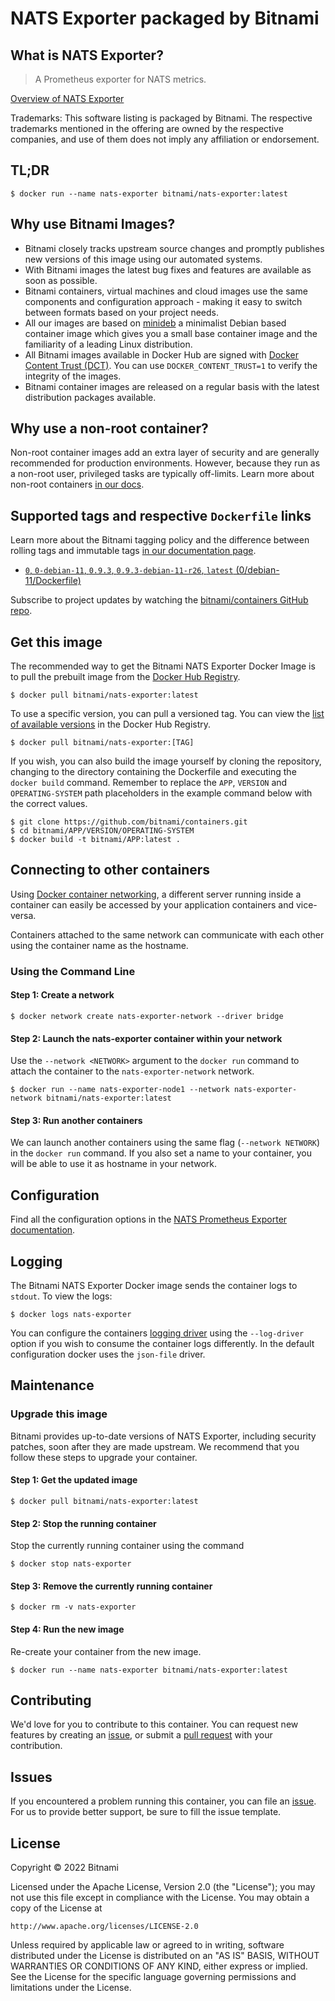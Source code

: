 # NATS Exporter packaged by Bitnami

## What is NATS Exporter?

> A Prometheus exporter for NATS metrics.

[Overview of NATS Exporter](https://github.com/nats-io/prometheus-nats-exporter)

Trademarks: This software listing is packaged by Bitnami. The respective trademarks mentioned in the offering are owned by the respective companies, and use of them does not imply any affiliation or endorsement.

## TL;DR

```console
$ docker run --name nats-exporter bitnami/nats-exporter:latest
```

## Why use Bitnami Images?

* Bitnami closely tracks upstream source changes and promptly publishes new versions of this image using our automated systems.
* With Bitnami images the latest bug fixes and features are available as soon as possible.
* Bitnami containers, virtual machines and cloud images use the same components and configuration approach - making it easy to switch between formats based on your project needs.
* All our images are based on [minideb](https://github.com/bitnami/minideb) a minimalist Debian based container image which gives you a small base container image and the familiarity of a leading Linux distribution.
* All Bitnami images available in Docker Hub are signed with [Docker Content Trust (DCT)](https://docs.docker.com/engine/security/trust/content_trust/). You can use `DOCKER_CONTENT_TRUST=1` to verify the integrity of the images.
* Bitnami container images are released on a regular basis with the latest distribution packages available.

## Why use a non-root container?

Non-root container images add an extra layer of security and are generally recommended for production environments. However, because they run as a non-root user, privileged tasks are typically off-limits. Learn more about non-root containers [in our docs](https://docs.bitnami.com/tutorials/work-with-non-root-containers/).

## Supported tags and respective `Dockerfile` links

Learn more about the Bitnami tagging policy and the difference between rolling tags and immutable tags [in our documentation page](https://docs.bitnami.com/tutorials/understand-rolling-tags-containers/).


* [`0`, `0-debian-11`, `0.9.3`, `0.9.3-debian-11-r26`, `latest` (0/debian-11/Dockerfile)](https://github.com/bitnami/containers/blob/main/bitnami/nats-exporter/0/debian-11/Dockerfile)

Subscribe to project updates by watching the [bitnami/containers GitHub repo](https://github.com/bitnami/containers).

## Get this image

The recommended way to get the Bitnami NATS Exporter Docker Image is to pull the prebuilt image from the [Docker Hub Registry](https://hub.docker.com/r/bitnami/nats-exporter).

```console
$ docker pull bitnami/nats-exporter:latest
```

To use a specific version, you can pull a versioned tag. You can view the [list of available versions](https://hub.docker.com/r/bitnami/nats-exporter/tags/) in the Docker Hub Registry.

```console
$ docker pull bitnami/nats-exporter:[TAG]
```

If you wish, you can also build the image yourself by cloning the repository, changing to the directory containing the Dockerfile and executing the `docker build` command. Remember to replace the `APP`, `VERSION` and `OPERATING-SYSTEM` path placeholders in the example command below with the correct values.

```console
$ git clone https://github.com/bitnami/containers.git
$ cd bitnami/APP/VERSION/OPERATING-SYSTEM
$ docker build -t bitnami/APP:latest .
```

## Connecting to other containers

Using [Docker container networking](https://docs.docker.com/engine/userguide/networking/), a different server running inside a container can easily be accessed by your application containers and vice-versa.

Containers attached to the same network can communicate with each other using the container name as the hostname.

### Using the Command Line

#### Step 1: Create a network

```console
$ docker network create nats-exporter-network --driver bridge
```

#### Step 2: Launch the nats-exporter container within your network

Use the `--network <NETWORK>` argument to the `docker run` command to attach the container to the `nats-exporter-network` network.

```console
$ docker run --name nats-exporter-node1 --network nats-exporter-network bitnami/nats-exporter:latest
```

#### Step 3: Run another containers

We can launch another containers using the same flag (`--network NETWORK`) in the `docker run` command. If you also set a name to your container, you will be able to use it as hostname in your network.

## Configuration

Find all the configuration options in the [NATS Prometheus Exporter documentation](https://github.com/nats-io/prometheus-nats-exporter#usage).

## Logging

The Bitnami NATS Exporter Docker image sends the container logs to `stdout`. To view the logs:

```console
$ docker logs nats-exporter
```

You can configure the containers [logging driver](https://docs.docker.com/engine/admin/logging/overview/) using the `--log-driver` option if you wish to consume the container logs differently. In the default configuration docker uses the `json-file` driver.

## Maintenance

### Upgrade this image

Bitnami provides up-to-date versions of NATS Exporter, including security patches, soon after they are made upstream. We recommend that you follow these steps to upgrade your container.

#### Step 1: Get the updated image

```console
$ docker pull bitnami/nats-exporter:latest
```

#### Step 2: Stop the running container

Stop the currently running container using the command

```console
$ docker stop nats-exporter
```

#### Step 3: Remove the currently running container

```console
$ docker rm -v nats-exporter
```

#### Step 4: Run the new image

Re-create your container from the new image.

```console
$ docker run --name nats-exporter bitnami/nats-exporter:latest
```

## Contributing

We'd love for you to contribute to this container. You can request new features by creating an [issue](https://github.com/bitnami/containers/issues), or submit a [pull request](https://github.com/bitnami/containers/pulls) with your contribution.

## Issues

If you encountered a problem running this container, you can file an [issue](https://github.com/bitnami/containers/issues/new/choose). For us to provide better support, be sure to fill the issue template.

## License

Copyright &copy; 2022 Bitnami

Licensed under the Apache License, Version 2.0 (the "License");
you may not use this file except in compliance with the License.
You may obtain a copy of the License at

    http://www.apache.org/licenses/LICENSE-2.0

Unless required by applicable law or agreed to in writing, software
distributed under the License is distributed on an "AS IS" BASIS,
WITHOUT WARRANTIES OR CONDITIONS OF ANY KIND, either express or implied.
See the License for the specific language governing permissions and
limitations under the License.

